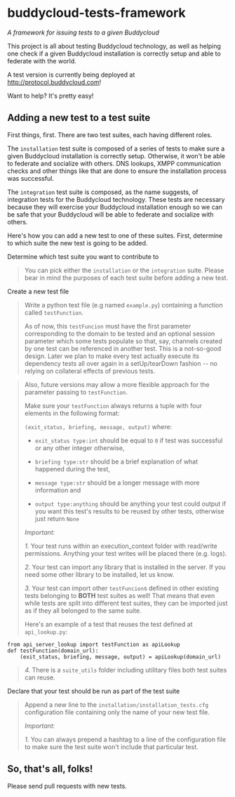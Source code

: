 buddycloud-tests-framework
===========================

*A framework for issuing tests to a given Buddycloud*


This project is all about testing Buddycloud technology,
as well as helping one check if a given Buddycloud installation
is correctly setup and able to federate with the world.

A test version is currently being deployed at http://protocol.buddycloud.com!

Want to help? It's pretty easy!

Adding a new test to a test suite
----------------------------------

First things, first. There are two test suites, each having different roles.

The ```installation``` test suite is composed of a series of tests to make sure a given Buddycloud installation
is correctly setup. Otherwise, it won't be able to federate and socialize with others. DNS lookups, XMPP communication checks and other
things like that are done to ensure the installation process was successful.

The ```integration``` test suite is composed, as the name suggests, of integration tests for the Buddycloud technology.
These tests are necessary because they will exercise your Buddycloud installation enough
 so we can be safe that your Buddycloud will be able to federate and socialize with others.


Here's how you can add a new test to one of these suites. First, determine to which suite the new test is going to be added.

<dl><dt>Determine which test suite you want to contribute to</dl></dt>

> You can pick either the ```installation``` or the ```integration``` suite.
> Please bear in mind the purposes of each test suite before adding a new test.

<dl><dt>Create a new test file</dl></dt>

> Write a python test file (e.g named ```example.py```) containing a function called ```testFunction```.  
> 
> As of now, this ```testFuncion``` must have the first parameter corresponding to the domain to be tested
and an optional session parameter which some tests populate so that, say, channels created by one test can
be referenced in another test. This is a not-so-good design.
Later we plan to make every test actually execute its dependency tests all over again in a setUp/tearDown fashion -- no relying
on collateral effects of previous tests.

> Also, future versions may allow a more flexible approach for the parameter passing to ```testFunction```.
>
> Make sure your ```testFunction``` always returns a tuple with four elements in the following format:
>
> ```(exit_status, briefing, message, output)``` where:
>
> * ```exit_status type:int```
>	should be equal to ```0``` if test was successful or any other integer otherwise,
>
> * ```briefing type:str```
>	should be a brief explanation of what happened during the test,
>
> * ```message type:str```
>	should be a longer message with more information and
>
> * ```output type:anything```
>	should be anything your test could output if you want this test's results to be reused by other tests,
>	otherwise just return ```None```
>
> *Important:*
>
> *1.* Your test runs within an execution_context folder with read/write permissions. Anything your test writes will be placed there (e.g. logs).
>
> *2.* Your test can import any library that is installed in the server. If you need some other library to be installed, let us know.
>
> *3.* Your test can import other ```testFuncion```s defined in other existing tests belonging to **BOTH** test suites as well!
> That means that even while tests are split into different test suites, they can be imported just as if they all belonged to the same suite.
>
> Here's an example of a test that reuses the test defined at ```api_lookup.py```:
>
    from api_server_lookup import testFunction as apiLookup 
    def testFunction(domain_url):
	    (exit_status, briefing, message, output) = apiLookup(domain_url)
>
> *4.* There is a ```suite_utils``` folder including utilitary files both test suites can reuse.

<dl><dt>Declare that your test should be run as part of the test suite</dl></dt>

> Append a new line to the ```installation/installation_tests.cfg``` configuration file containing only the name
> of your new test file.
>
> *Important:*
>
> *1.* You can always prepend a hashtag to a line of the configuration file to make sure the test suite won't include that particular test.


So, that's all, folks!
--------------

Please send pull requests with new tests.
